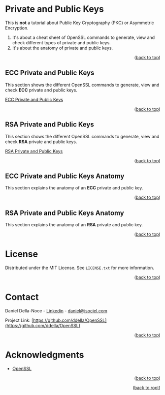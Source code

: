 <!-- Improved compatibility of back to top link: See: https://github.com/othneildrew/Best-README-Template/pull/73 -->
<a name="readme-top"></a>

# Private and Public Keys
This is **not** a tutorial about Public Key Cryptography (PKC) or Asymmetric Encryption.
1. It's about a cheat sheet of OpenSSL commands to generate, view and check different types of private and public keys.
2. It's about the anatomy of private and public keys.  
<p align="right">(<a href="#readme-top">back to top</a>)</p>

## ECC Private and Public Keys
This section shows the different OpenSSL commands to generate, view and check **ECC** private and public keys.
<p align="left"><a href="ECC-PPK">ECC Private and Public Keys</a></p>
<p align="right">(<a href="#readme-top">back to top</a>)</p>

## RSA Private and Public Keys
This section shows the different OpenSSL commands to generate, view and check **RSA** private and public keys.
<p align="left"><a href="RSA-PPK">RSA Private and Public Keys</a></p>
<p align="right">(<a href="#readme-top">back to top</a>)</p>

## ECC Private and Public Keys Anatomy
This section explains the anatomy of an **ECC** private and public key.
<p align="right">(<a href="#readme-top">back to top</a>)</p>

## RSA Private and Public Keys Anatomy
This section explains the anatomy of an **RSA** private and public key.
<p align="right">(<a href="#readme-top">back to top</a>)</p>

<!-- LICENSE -->
# License
Distributed under the MIT License. See `LICENSE.txt` for more information.
<p align="right">(<a href="#readme-top">back to top</a>)</p>

<!-- CONTACT -->
# Contact
Daniel Della-Noce - [Linkedin](https://www.linkedin.com/in/daniel-della-noce-2176b622/) - daniel@isociel.com

Project Link: [https://github.com/ddella/OpenSSL](https://github.com/ddella/OpenSSL)
<p align="right">(<a href="#readme-top">back to top</a>)</p>

<!-- ACKNOWLEDGMENTS -->
# Acknowledgments
* [OpenSSL](https://www.openssl.org/)

<p align="right">(<a href="#readme-top">back to top</a>)</p>
<p align="right">(<a href="../../../">back to root</a>)</p>
